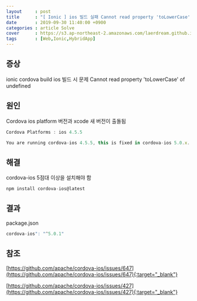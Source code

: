 ```yaml
---
layout     : post
title      : "[ Ionic ] ios 빌드 실패 Cannot read property 'toLowerCase' of undefined"
date       : 2019-09-30 11:40:00 +0900
categories : article Solve
cover      : https://s3.ap-northeast-2.amazonaws.com/laerdream.github.io/cover/ionicV4.jpg
tags       : [Web,Ionic,HybridApp]
---
```



## 증상
ionic cordova build ios 빌드 시 문제
Cannot read property 'toLowerCase' of undefined


## 원인
Cordova ios platform 버전과 xcode 새 버전이 출돌됨

```javascript
Cordova Platforms : ios 4.5.5

You are running cordova-ios 4.5.5, this is fixed in cordova-ios 5.0.x.
```

## 해결
cordova-ios 5점대 이상을 설치해야 함

```javascript
npm install cordova-ios@latest
```

## 결과

package.json

```javascript
cordova-ios": "^5.0.1"
```

## 참조

[https://github.com/apache/cordova-ios/issues/647](https://github.com/apache/cordova-ios/issues/647){:target="_blank"}

[https://github.com/apache/cordova-ios/issues/427](https://github.com/apache/cordova-ios/issues/427){:target="_blank"}